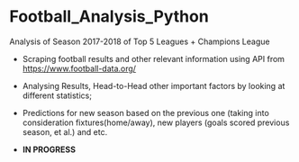 # Football_Analysis_Python
Analysis of Season 2017-2018 of Top 5 Leagues + Champions League

* Scraping football results and other relevant information using API from https://www.football-data.org/

* Analysing Results, Head-to-Head other important factors by looking at different statistics;

* Predictions for new season based on the previous one (taking into consideration fixtures(home/away), new players (goals scored previous season, et al.) and etc.  
* ******IN PROGRESS******
